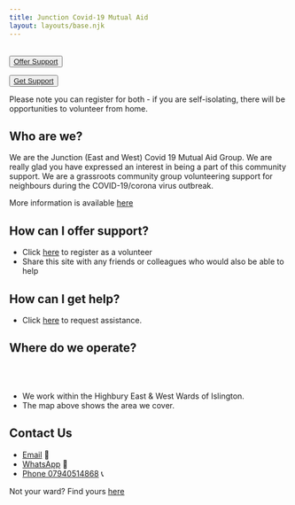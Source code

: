 ```yaml
---
title: Junction Covid-19 Mutual Aid
layout: layouts/base.njk
---
```

<br/>
<div class="button-container">
  <button class="bttn-simple bttn-lg bttn-royal"><a href="/volunteer">Offer Support</a></button>
  
  <button class="bttn-simple bttn-lg bttn-success"><a href="/support">Get Support</a></button>
</div>


Please note you can register for both - if you are self-isolating, there will be opportunities to volunteer from home.  


## Who are we?
  We are the Junction (East and West) Covid 19 Mutual Aid Group. We are really glad you have expressed an interest in being a part of this community support.
  We are a grassroots community group volunteering support for neighbours during the COVID-19/corona virus outbreak.
  
  More information is available [here](/about)
  
  

## How can I offer support?
  
 - Click [here](/volunteer) to register as a volunteer
 - Share this site with any friends or colleagues who would also be able to help

## How can I get help?

 - Click [here](/support) to request assistance.

## Where do we operate?

<br/>
<div id="map"></div>
<br/>

- We work within the Highbury East & West Wards of Islington.
- The map above shows the area we cover.


## Contact Us

 - [Email](mailto:Junctionislingtonmutualaid@gmail.com) 📧 
 - [WhatsApp](https://chat.whatsapp.com/BfkBo6uOCPXCGybgNWXNUg) 📲
 - [Phone 07940514868](tel:07940514868) 📞


 Not your ward? Find yours [here](https://islington.coronacorps.com/wards)
